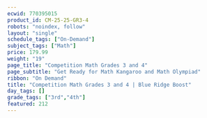 ```yaml
---
ecwid: 770395015
product_id: CM-25-25-GR3-4
robots: "noindex, follow"
layout: "single"
schedule_tags: ["On-Demand"]
subject_tags: ["Math"]
price: 179.99
weight: "19"
page_title: "Competition Math Grades 3 and 4"
page_subtitle: "Get Ready for Math Kangaroo and Math Olympiad"
ribbon: "On Demand"
title: "Competition Math Grades 3 and 4 | Blue Ridge Boost"
day_tags: []
grade_tags: ["3rd","4th"]
featured: 212
---
```

